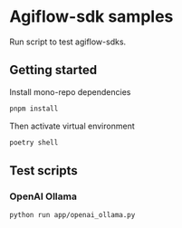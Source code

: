 # Agiflow-sdk samples

Run script to test agiflow-sdks.


## Getting started

Install mono-repo dependencies

``` sh
pnpm install
```

Then activate virtual environment

``` sh
poetry shell
```

## Test scripts

### OpenAI Ollama

``` sh
python run app/openai_ollama.py
```

